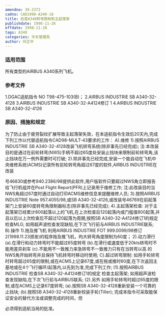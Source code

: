 ```yaml
---
amendno: 39-2372
cadno: CAD1998-A340-18
title: 检查A340转弯限制和主起落架
publishdate: 1998-11-26
effdate: 1998-11-28
tags: A340
categories: 华东管理局
author: 何正华
---
```


### 适用范围 
所有类型的AIRBUS A340系列飞机。

### 参考文件
1.DGAC适航指令 NO T98-475-103(B)；    2.AIRBUS INDUSTRIE SB A340-32-4128 
    3.AIRBUS INDUSTRIE SB A340-32-A4124修订 1     4.AIRBUS INDUSTRIE SB A340-32-4126 


### 原因、措施和规定 
为了防止由于疲劳裂纹扩展导致主起落架失效，在本适航指令生效后20天内,完成下列工作以代替适航指令CAD98-MULT-43要求的工作： 
A).维修 
     1).按照AIRBUS INDUSTRIE SB A340-32-4128改装飞机转弯系统(除非事先已经完成); 
注:本改装目的是通过在前轮转弯(NWS)手柄不超过65度处安装止挡块来限制前轮转弯角,该止挡块在万一例外需要时可打破; 
     2).除非事先已经完成,安装一个能自动在飞机中央维修系统(ACMS)记录所有前轮转弯角超过67度的软件,AIRBUS INDUSTRIE在改装

  
号46830或参考940.2386/98提供此软件,用户版软件只要超过NWS角立即报告给飞行机组并在Post Flight Report(PFR)上记录用于维修工作; 
     注:此改装目的当NWS角超过67度时通过自动打印ACMS维修信息来提醒维修人员; 
     3).按照AIRBUS INDUSTRIE Note 957.4055/98,或SB A340-32-4126,或改装号46769在前起落架门上安装60度转弯角限制器标志(除非事先已经完成); 
4).主起落架检查: 
对于主起落架已经累计800起落以上的飞机,在上次检查后120起落内或门槛值800起落,并且以后以上次检查后不超过120起落为周期,按照SB A340-32-A4124修订1的规定检查MLG; 
如用超声波检查发现缺陷,在下次飞行前与AIRBUS INDUSTRIE联系; 
B).操作 
1).拖及推飞机 
     利用AIRBUS INDUSTRIE FOT 999.0099/98修订2(1998.11.23颁发)的程序拖及推飞机，昀大转弯角度限制为60度； 
2).动力滑行 (a).在滑行和动力转弯时不能超过65度转弯 (b).在滑行或速度低于20kts转弯时不能用差异刹车 (c).不能用不一致推力来急转弯不一致推力只有在当转弯以高
的NWS角开始转弯并且保持飞机转弯时移动时使用; 
C).超过转弯限制: 
    如用手轮转弯时转弯超过65度的限制,或在ACMS上记录67度,或在拖或推时60度,在下次返回主基地或在4个飞行循环/起落内,以先到为准,完成下列工作; 
    (1).按照AIRBUS INDUSTRIE 检查SB A340-32-A4124修订1的规定
检查主起落架;         如用超声波检查发现缺陷,在下次飞行前与AIRBUS联系;
 (2).另外         如用手轮转弯时超过65度的限制,或在ACMS上记录67度转弯;         (a).按照SB A340-32-4128重新安装一个可靠的止挡块;         (b).按照SB A340-32-4128重新校装手轮(Tiller); 
    完成本指令可采取能保证安全的替代方法或调整完成的时间，但
  
必须得到适航当局的批准。

